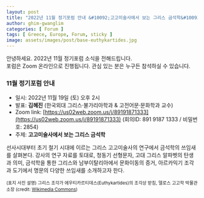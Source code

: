 ```yaml
---
layout: post
title: "2022년 11월 정기포럼 안내 &#10092;고고미술사에서 보는 그리스 금석학&#10093;"
author: ghim-gwanglim
categories: [ Forum ]
tags: [ Greece, Europe, Forum, sticky ]
image: assets/images/post/base-euthykartides.jpg
---
```


안녕하세요. 2022년 11월 정기포럼 소식을 전해드립니다.<br> 
포럼은 Zoom 온라인으로 진행됩니다. 관심 있는 분은 누구든 참석하실 수 있습니다. 

### 11월 정기포럼 안내
- 일시: 2022년 11월 19일 (토) 오후 2시
- 발표: __김혜진__ (한국외대 그리스·불가리아학과 & 고전어문·문화학과 교수)
- Zoom link: [https://us02web.zoom.us/j/89191871333](https://us02web.zoom.us/j/89191871333) 
  (회의ID: 891 9187 1333 / 비밀번호: 2854)
- 주제: __고고미술사에서 보는 그리스 금석학__

선사시대부터 초기 철기 시대에 이르는 그리스 고고미술사의 연구에서 금석학의 쓰임새를 살펴본다. 강사의 연구 자료를 토대로, 청동기 선형문자, 고대 그리스 알파벳의 탄생과 의미, 금석학을 통한 그리스와 남부이탈리아에서 문화이동의 증거, 아르카익기 조각과 도기에서 명문의 다양한 쓰임새를 소개하고자 한다.

<span class="text-muted"><small>(표지 사진 설명)
그리스 조각가 에우티카르티데스(Euthykartides)의 조각상 받침, 델로스 고고학 박물관 소장 (credit: [Wikimedia Commons](https://commons.wikimedia.org/wiki/File:Base_7th_c_BC_Museum_Delos_A728_ZdeDelm201.jpg))
</small></span>
